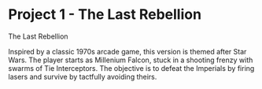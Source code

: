 # Project 1 - The Last Rebellion
The Last Rebellion

Inspired by a classic 1970s arcade game, this version is themed after Star Wars. The player starts as Millenium Falcon, stuck in a shooting frenzy with swarms of Tie Interceptors. The objective is to defeat the Imperials by firing lasers and survive by tactfully avoiding theirs.
